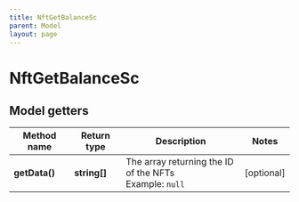 ```yaml
---
title: NftGetBalanceSc
parent: Model
layout: page
---
```


# NftGetBalanceSc

## Model getters

Method name | Return type | Description | Notes
------------ | ------------- | ------------- | -------------
**getData()** | **string[]** | The array returning the ID of the NFTs <br>Example: `null` | [optional]

